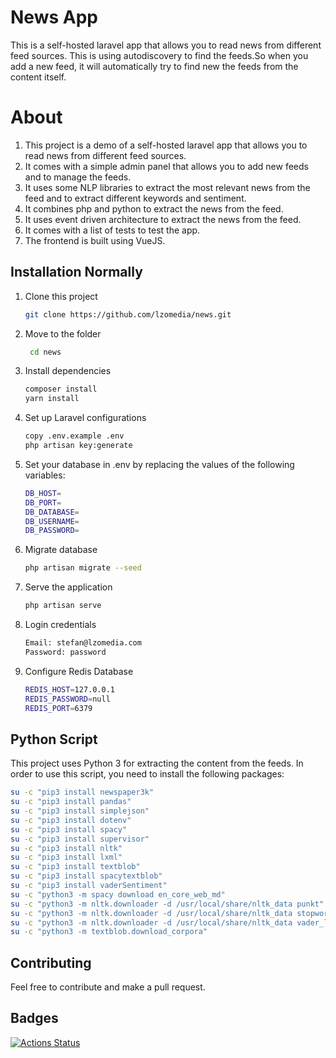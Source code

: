 # News App


This is a self-hosted laravel app that allows you to read news from different feed sources.
This is using autodiscovery to find the feeds.So when you add a new feed, it will automatically try to find new the feeds from the content itself.


# About

1. This project is a demo of a self-hosted laravel app that allows you to read news from different feed sources.
2. It comes with a simple admin panel that allows you to add new feeds and to manage the feeds.
3. It uses some NLP libraries to extract the most relevant news from the feed and to extract different keywords and sentiment.
4. It combines php and python to extract the news from the feed.
5. It uses event driven architecture to extract the news from the feed.
6. It comes with a list of tests to test the app.
7. The frontend is built using VueJS.

## Installation Normally
1. Clone this project
    ```bash
    git clone https://github.com/lzomedia/news.git
    ```
2. Move to the folder
   ```bash
    cd news
    ```

3. Install dependencies
    ```bash
    composer install
   yarn install    
    ```
4. Set up Laravel configurations
    ```bash
    copy .env.example .env
    php artisan key:generate
    ```

5. Set your database in .env by replacing the values of the following variables:
    ```bash
    DB_HOST=
    DB_PORT=
    DB_DATABASE=
    DB_USERNAME=
    DB_PASSWORD=
    ```

6. Migrate database
    ```bash
    php artisan migrate --seed
    ```

7. Serve the application
    ```bash
    php artisan serve
    ```

8. Login credentials

    ```bash
    Email: stefan@lzomedia.com
    Password: password
    ```
9. Configure Redis Database
    ```bash
    REDIS_HOST=127.0.0.1
    REDIS_PASSWORD=null
    REDIS_PORT=6379
    ```

## Python Script
This project uses Python 3 for extracting the content from the feeds.
In order to use this script, you need to install the following packages:
```bash
su -c "pip3 install newspaper3k"
su -c "pip3 install pandas"
su -c "pip3 install simplejson"
su -c "pip3 install dotenv"
su -c "pip3 install spacy"
su -c "pip3 install supervisor"
su -c "pip3 install nltk"
su -c "pip3 install lxml"
su -c "pip3 install textblob"
su -c "pip3 install spacytextblob"
su -c "pip3 install vaderSentiment"
su -c "python3 -m spacy download en_core_web_md"
su -c "python3 -m nltk.downloader -d /usr/local/share/nltk_data punkt"
su -c "python3 -m nltk.downloader -d /usr/local/share/nltk_data stopwords"
su -c "python3 -m nltk.downloader -d /usr/local/share/nltk_data vader_lexicon"
su -c "python3 -m textblob.download_corpora"
```



## Contributing
Feel free to contribute and make a pull request.


## Badges
[![Actions Status](https://github.com/lzomedia/news/workflows/Cheks/badge.svg)](https://github.com/lzomedia/actions/actions)

